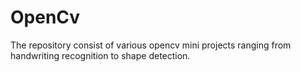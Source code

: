 # OpenCv
The repository consist of various opencv mini projects ranging from handwriting recognition to shape detection.
